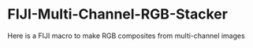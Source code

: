 # FIJI-Multi-Channel-RGB-Stacker
 
Here is a FIJI macro to make RGB composites from multi-channel images